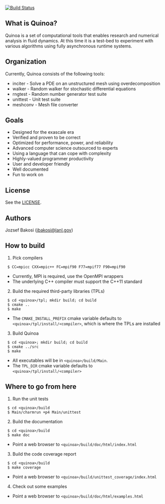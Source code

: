 [![Build Status](https://travis-ci.org/jbakosi/quinoa.svg?branch=master)](https://travis-ci.org/jbakosi/quinoa)

## What is Quinoa?

Quinoa is a set of computational tools that enables research and numerical
analysis in fluid dynamics. At this time it is a test-bed to experiment with
various algorithms using fully asynchronous runtime systems.

## Organization

Currently, Quinoa consists of the following tools:
  * inciter - Solve a PDE on an unstructured mesh using overdecomposition
  * walker - Random walker for stochastic differential equations
  * rngtest - Random number generator test suite
  * unittest - Unit test suite
  * meshconv - Mesh file converter

## Goals

  * Designed for the exascale era
  * Verified and proven to be correct
  * Optimized for performance, power, and reliability
  * Advanced computer science outsourced to experts
  * Using a language that can cope with complexity
  * Highly-valued programmer productivity
  * User and developer friendly
  * Well documented
  * Fun to work on

## License

See the [LICENSE](https://github.com/jbakosi/quinoa/blob/master/LICENSE).

## Authors

Jozsef Bakosi (jbakosi@lanl.gov)

## How to build

 1. Pick compilers

   ```
    $ CC=mpicc CXX=mpic++ FC=mpif90 F77=mpif77 F90=mpif90
   ```
   * Currently, MPI is required, use the OpenMPI wrappers
   * The underlying C++ compiler must support the C++11 standard

 2. Build the required third-party libraries (TPLs)

   ```
    $ cd <quinoa>/tpl; mkdir build; cd build
    $ cmake ..
    $ make
   ```
   * The `CMAKE_INSTALL_PREFIX` cmake variable defaults to
     `<quinoa>/tpl/install/<compiler>`, which is where the TPLs are installed

 3. Build Quinoa

   ```
    $ cd <quinoa>; mkdir build; cd build
    $ cmake ../src
    $ make
   ```
   * All executables will be in `<quinoa>/build/Main`.
   * The `TPL_DIR` cmake variable defaults to `<quinoa>/tpl/install/<compiler>`

## Where to go from here

 1. Run the unit tests

   ```
    $ cd <quinoa>/build
    $ Main/charmrun +p4 Main/unittest
   ```

 2. Build the documentation

   ```
    $ cd <quinoa>/build
    $ make doc
   ```
   * Point a web browser to `<quinoa>/build/doc/html/index.html`

 3. Build the code coverage report

   ```
    $ cd <quinoa>/build
    $ make coverage
   ```
   * Point a web browser to `<quinoa>/build/unittest_coverage/index.html`

 4. Check out some examples

   * Point a web browser to `<quinoa>/build/doc/html/examples.html`
